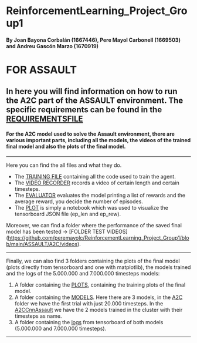 # ReinforcementLearning_Project_Group1
#### By Joan Bayona Corbalán (1667446), Pere Mayol Carbonell (1669503) and Andreu Gascón Marzo (1670919)

# FOR ASSAULT
## In here you will find information on how to run the A2C part of the ASSAULT environment. The specific requirements can be found in the [REQUIREMENTSFILE](https://github.com/peremayolc/ReinforcementLearning_Project_Group1/blob/main/requirements.txt)

#### For the A2C model used to solve the Assault environment, there are various important parts, including all the models, the videos of the trained final model and also the plots of the final model.
--------------------------------------------------------------------------------------------------------------------------------------------------------------------------------------------------------------------------------
Here you can find the all files and what they do. 
- The [TRAINING FILE](https://github.com/peremayolc/ReinforcementLearning_Project_Group1/blob/main/ASSAULT/A2C/A2Ctrain.py) containing all the code used to train the agent.
- The [VIDEO RECORDER](https://github.com/peremayolc/ReinforcementLearning_Project_Group1/blob/main/ASSAULT/A2C/A2Cvisualize.py) records a video of certain length and certain timesteps.
- The [EVALUATOR](https://github.com/peremayolc/ReinforcementLearning_Project_Group1/blob/main/ASSAULT/A2C/A2Cevaluation.py) evaluates the model printing a list of rewards and the average reward, you decide the number of episodes.
- The [PLOT](https://github.com/peremayolc/ReinforcementLearning_Project_Group1/blob/main/ASSAULT/A2C/plots.ipynb) is simply a notebook which was used to visualize the tensorboard JSON file (ep_len and ep_rew).
  
Moreover, we can find a folder where the performance of the saved final model has been tested -> [FOLDER TEST VIDEOS] 
(https://github.com/peremayolc/ReinforcementLearning_Project_Group1/blob/main/ASSAULT/A2C/videos). 

--------------------------------------------------------------------------------------------------------------------------------------------------------------------------------------------------------------------------------

Finally, we can also find 3 folders containing the plots of the final model (plots directly from tensorboard and one with matplotlib), the models trained and the logs of the 5.000.000 and 7.000.000 timesteps models:
1. A folder containing the [PLOTS](https://github.com/peremayolc/ReinforcementLearning_Project_Group1/blob/main/ASSAULT/A2C/plots), containing the training plots of the final model.
2. A folder containing the [MODELS](https://github.com/peremayolc/ReinforcementLearning_Project_Group1/blob/main/ASSAULT/A2C/models). Here there are 3 models, in the [A2C](https://github.com/peremayolc/ReinforcementLearning_Project_Group1/blob/main/ASSAULT/A2C/models/A2C) folder we have the first trial with just 20.000 timesteps. In the [A2CCnnAssault](https://github.com/peremayolc/ReinforcementLearning_Project_Group1/blob/main/ASSAULT/A2C/models/A2CCnnAssault) we have the 2 models trained in the cluster with their timesteps as name.
3. A folder containing the [logs](https://github.com/peremayolc/ReinforcementLearning_Project_Group1/blob/main/ASSAULT/A2C/logs) from tensorboard of both models (5.000.000 and 7.000.000 timesteps).

--------------------------------------------------------------------------------------------------------------------------------------------------------------------------------------------------------------------------------
